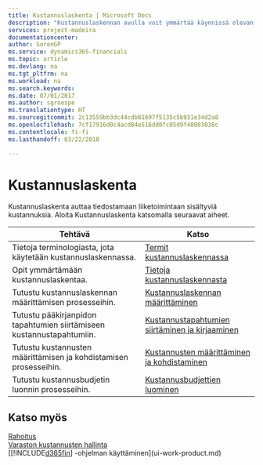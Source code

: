 ```yaml
---
title: Kustannuslaskenta | Microsoft Docs
description: "Kustannuslaskennan avulla voit ymmärtää käynnissä olevan liiketoiminnan kustannuksia. Aloita Kustannuslaskenta katsomalla seuraavat aiheet."
services: project-madeira
documentationcenter: 
author: SorenGP
ms.service: dynamics365-financials
ms.topic: article
ms.devlang: na
ms.tgt_pltfrm: na
ms.workload: na
ms.search.keywords: 
ms.date: 07/01/2017
ms.author: sgroespe
ms.translationtype: HT
ms.sourcegitcommit: 2c13559bb3dc44cdb61697f5135c5b931e34d2a8
ms.openlocfilehash: 7cf17916d0c4acd84e516dd0fc05d9f40003038c
ms.contentlocale: fi-fi
ms.lasthandoff: 03/22/2018

---
```

# <a name="accounting-for-costs"></a>Kustannuslaskenta
Kustannuslaskenta auttaa tiedostamaan liiketoimintaan sisältyviä kustannuksia. Aloita Kustannuslaskenta katsomalla seuraavat aiheet.  

|Tehtävä|Katso|  
|--------|---------|  
|Tietoja terminologiasta, jota käytetään kustannuslaskennassa.|[Termit kustannuslaskennassa](finance-terminology-in-cost-accounting.md)|  
|Opit ymmärtämään kustannuslaskentaa.|[Tietoja kustannuslaskennasta](finance-about-cost-accounting.md)|  
|Tutustu kustannuslaskennan määrittämisen prosesseihin.|[Kustannuslaskennan määrittäminen](finance-set-up-cost-accounting.md)|  
|Tutustu pääkirjanpidon tapahtumien siirtämiseen kustannustapahtumiin.|[Kustannustapahtumien siirtäminen ja kirjaaminen](finance-transfer-and-post-cost-entries.md)|  
|Tutustu kustannusten määrittämisen ja kohdistamisen prosesseihin.|[Kustannusten määrittäminen ja kohdistaminen](finance-define-and-allocate-costs.md)|  
|Tutustu kustannusbudjetin luonnin prosesseihin.|[Kustannusbudjettien luominen](finance-create-cost-budgets.md)|  

## <a name="see-also"></a>Katso myös  
[Rahoitus](finance.md)  
[Varaston kustannusten hallinta](finance-manage-inventory-costs.md)  
[[!INCLUDE[d365fin](includes/d365fin_md.md)] -ohjelman käyttäminen](ui-work-product.md)

